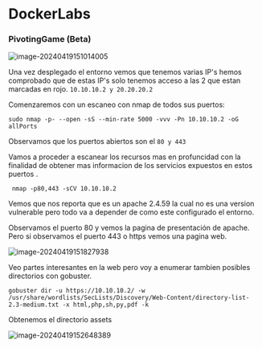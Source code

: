 # DockerLabs

### PivotingGame (Beta)

![image-20240419151014005](C:\Users\rafab\AppData\Roaming\Typora\typora-user-images\image-20240419151014005.png)

Una vez desplegado el entorno vemos que tenemos varias IP's hemos comprobado que de estas IP's solo tenemos acceso a las 2 que estan marcadas en rojo. `10.10.10.2 y 20.20.20.2`

Comenzaremos con un escaneo con nmap de todos sus puertos:

```
sudo nmap -p- --open -sS --min-rate 5000 -vvv -Pn 10.10.10.2 -oG allPorts 
```

Observamos que los puertos abiertos son el `80 y 443`

Vamos a proceder a escanear los recursos mas en profuncidad con la finalidad de obtener mas informacion de los servicios expuestos en estos puertos .

```
 nmap -p80,443 -sCV 10.10.10.2
```

Vemos que nos reporta que es un apache 2.4.59 la cual no es una version vulnerable pero todo va a depender de como este configurado el entorno.

Observamos el puerto 80 y vemos la pagina de presentación de apache. Pero si observamos el puerto 443 o https vemos una pagina web.

![image-20240419151827938](C:\Users\rafab\AppData\Roaming\Typora\typora-user-images\image-20240419151827938.png)

Veo partes interesantes en la web pero voy a enumerar tambien posibles directorios con gobuster.

```
gobuster dir -u https://10.10.10.2/ -w /usr/share/wordlists/SecLists/Discovery/Web-Content/directory-list-2.3-medium.txt -x html,php,sh,py,pdf -k
```

Obtenemos el directorio assets

![image-20240419152648389](C:\Users\rafab\AppData\Roaming\Typora\typora-user-images\image-20240419152648389.png)

